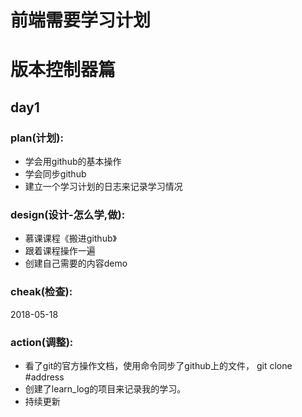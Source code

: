 # 前端需要学习计划  

# **版本控制器篇**  

## day1
### plan(计划):  
- 学会用github的基本操作
- 学会同步github
- 建立一个学习计划的日志来记录学习情况  

### design(设计-怎么学,做):
- 慕课课程《搬进github》
- 跟着课程操作一遍
- 创建自己需要的内容demo  

### cheak(检查):
2018-05-18

### action(调整):
- 看了git的官方操作文档，使用命令同步了github上的文件， git clone #address
- 创建了learn_log的项目来记录我的学习。
- 持续更新